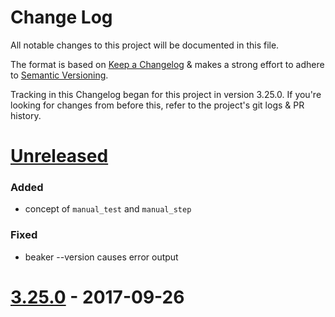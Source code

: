 # Change Log

All notable changes to this project will be documented in this file.

The format is based on
[Keep a Changelog](http://keepachangelog.com)
& makes a strong effort to adhere to
[Semantic Versioning](http://semver.org).

Tracking in this Changelog began for this project in version 3.25.0.
If you're looking for changes from before this, refer to the project's
git logs & PR history.

# [Unreleased](https://github.com/puppetlabs/beaker/compare/3.25.0...master)

### Added

- concept of `manual_test` and `manual_step`

### Fixed

- beaker --version causes error output

# [3.25.0](https://github.com/puppetlabs/beaker/compare/3.24.0...3.25.0) - 2017-09-26

